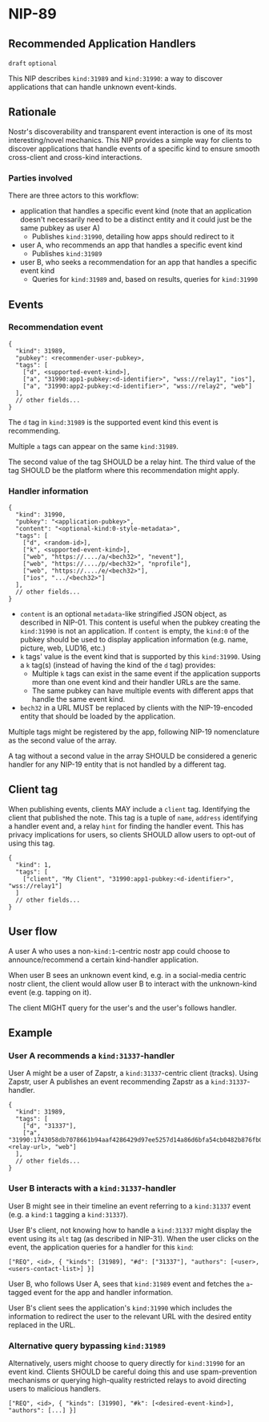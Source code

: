 NIP-89
======

Recommended Application Handlers
--------------------------------

`draft` `optional`

This NIP describes `kind:31989` and `kind:31990`: a way to discover applications that can handle unknown event-kinds.

## Rationale

Nostr's discoverability and transparent event interaction is one of its most interesting/novel mechanics.
This NIP provides a simple way for clients to discover applications that handle events of a specific kind to ensure smooth cross-client and cross-kind interactions.

### Parties involved

There are three actors to this workflow:

* application that handles a specific event kind (note that an application doesn't necessarily need to be a distinct entity and it could just be the same pubkey as user A)
    * Publishes `kind:31990`, detailing how apps should redirect to it
* user A, who recommends an app that handles a specific event kind
    * Publishes `kind:31989`
* user B, who seeks a recommendation for an app that handles a specific event kind
    * Queries for `kind:31989` and, based on results, queries for `kind:31990`

## Events

### Recommendation event
```jsonc
{
  "kind": 31989,
  "pubkey": <recommender-user-pubkey>,
  "tags": [
    ["d", <supported-event-kind>],
    ["a", "31990:app1-pubkey:<d-identifier>", "wss://relay1", "ios"],
    ["a", "31990:app2-pubkey:<d-identifier>", "wss://relay2", "web"]
  ],
  // other fields...
}
```

The `d` tag in `kind:31989` is the supported event kind this event is recommending.

Multiple `a` tags can appear on the same `kind:31989`.

The second value of the tag SHOULD be a relay hint.
The third value of the tag SHOULD be the platform where this recommendation might apply.

### Handler information
```jsonc
{
  "kind": 31990,
  "pubkey": "<application-pubkey>",
  "content": "<optional-kind:0-style-metadata>",
  "tags": [
    ["d", <random-id>],
    ["k", <supported-event-kind>],
    ["web", "https://..../a/<bech32>", "nevent"],
    ["web", "https://..../p/<bech32>", "nprofile"],
    ["web", "https://..../e/<bech32>"],
    ["ios", ".../<bech32>"]
  ],
  // other fields...
}
```

* `content` is an optional `metadata`-like stringified JSON object, as described in NIP-01. This content is useful when the pubkey creating the `kind:31990` is not an application. If `content` is empty, the `kind:0` of the pubkey should be used to display application information (e.g. name, picture, web, LUD16, etc.)
* `k` tags' value is the event kind that is supported by this `kind:31990`.
Using a `k` tag(s) (instead of having the kind of the `d` tag) provides:
    * Multiple `k` tags can exist in the same event if the application supports more than one event kind and their handler URLs are the same.
    * The same pubkey can have multiple events with different apps that handle the same event kind.
* `bech32` in a URL MUST be replaced by clients with the NIP-19-encoded entity that should be loaded by the application.

Multiple tags might be registered by the app, following NIP-19 nomenclature as the second value of the array.

A tag without a second value in the array SHOULD be considered a generic handler for any NIP-19 entity that is not handled by a different tag.

## Client tag
When publishing events, clients MAY include a `client` tag. Identifying the client that published the note. This tag is a tuple of `name`, `address` identifying a handler event and, a relay `hint` for finding the handler event. This has privacy implications for users, so clients SHOULD allow users to opt-out of using this tag.

```jsonc
{
  "kind": 1,
  "tags": [
    ["client", "My Client", "31990:app1-pubkey:<d-identifier>", "wss://relay1"]
  ]
  // other fields...
}
```

## User flow
A user A who uses a non-`kind:1`-centric nostr app could choose to announce/recommend a certain kind-handler application.

When user B sees an unknown event kind, e.g. in a social-media centric nostr client, the client would allow user B to interact with the unknown-kind event (e.g. tapping on it).

The client MIGHT query for the user's and the user's follows handler.

## Example

### User A recommends a `kind:31337`-handler
User A might be a user of Zapstr, a `kind:31337`-centric client (tracks). Using Zapstr, user A publishes an event recommending Zapstr as a `kind:31337`-handler.

```jsonc
{
  "kind": 31989,
  "tags": [
    ["d", "31337"],
    ["a", "31990:1743058db7078661b94aaf4286429d97ee5257d14a86d6bfa54cb0482b876fb0:abcd", <relay-url>, "web"]
  ],
  // other fields...
}
```

### User B interacts with a `kind:31337`-handler
User B might see in their timeline an event referring to a `kind:31337` event (e.g. a `kind:1` tagging a `kind:31337`).

User B's client, not knowing how to handle a `kind:31337` might display the event using its `alt` tag (as described in NIP-31). When the user clicks on the event, the application queries for a handler for this `kind`:

```
["REQ", <id>, { "kinds": [31989], "#d": ["31337"], "authors": [<user>, <users-contact-list>] }]
```

User B, who follows User A, sees that `kind:31989` event and fetches the `a`-tagged event for the app and handler information.

User B's client sees the application's `kind:31990` which includes the information to redirect the user to the relevant URL with the desired entity replaced in the URL.

### Alternative query bypassing `kind:31989`
Alternatively, users might choose to query directly for `kind:31990` for an event kind. Clients SHOULD be careful doing this and use spam-prevention mechanisms or querying high-quality restricted relays to avoid directing users to malicious handlers.

```
["REQ", <id>, { "kinds": [31990], "#k": [<desired-event-kind>], "authors": [...] }]
```
